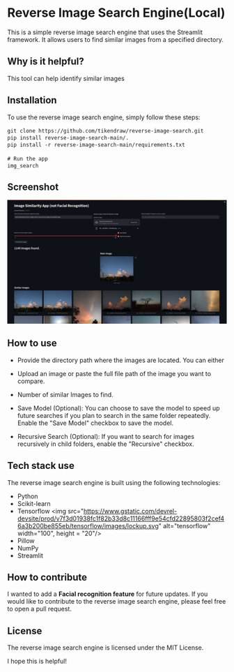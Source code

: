 # Reverse Image Search Engine(Local)
This is a simple reverse image search engine that uses the Streamlit framework. It allows users to find similar images from a specified directory.

## Why is it helpful?
This tool can help identify similar images

## Installation
To use the reverse image search engine, simply follow these steps:

```
git clone https://github.com/tikendraw/reverse-image-search.git
pip install reverse-image-search-main/.
pip install -r reverse-image-search-main/requirements.txt

# Run the app
img_search
```
## Screenshot
<img src="./reverse_image_search/static/rev-image-search.jpg">

## How to use
*  Provide the directory path where the images are located. You can either 

* Upload an image or paste the full file path of the image you want to compare.

* Number of similar Images to find. 

* Save Model (Optional): You can choose to save the model to speed up future searches if you plan to search in the same folder repeatedly. Enable the "Save Model" checkbox to save the model.

* Recursive Search (Optional): If you want to search for images recursively in child folders, enable the "Recursive" checkbox.

## Tech stack use
The reverse image search engine is built using the following technologies:

* Python
* Scikit-learn
* Tensorflow <img src="https://www.gstatic.com/devrel-devsite/prod/v7f3d01938fc1f82b33d8c11166fff9e54cfd22895803f2cef46a3b200be855eb/tensorflow/images/lockup.svg" alt="tensorflow" width="100", height = "20"/>
* Pillow
* NumPy
* Streamlit
  
## How to contribute
I wanted to add a **Facial recognition feature** for future updates.
If you would like to contribute to the reverse image search engine, please feel free to open a pull request.

## License
The reverse image search engine is licensed under the MIT License.

I hope this is helpful!


